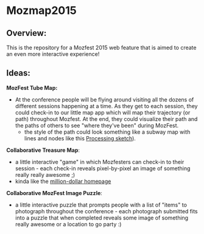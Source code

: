 # Mozmap2015

## Overview:

This is the repository for a Mozfest 2015 web feature that is aimed to create an even more interactive experience! 


## Ideas:

**MozFest Tube Map:**

* At the conference people will be flying around visiting all the dozens of different sessions happening at a time. As they get to each session, they could check-in to our little map app which will map their trajectory (or path) throughout Mozfest. At the end, they could visualize their path and the paths of others to see "where they've been" during MozFest. 
	* the style of the path could look something like a subway map with lines and nodes like this [Processing sketch](http://www.generative-gestaltung.de/P_3_1_2_02)).  

**Collaborative Treasure Map**:

* a little interactive "game" in which Mozfesters can check-in to their session - each check-in reveals pixel-by-pixel an image of something really really awesome ;)
* kinda like the [million-dollar homepage](https://en.wikipedia.org/wiki/The_Million_Dollar_Homepage)

**Collaborative MozFest Image Puzzle**:

* a little interactive puzzle that prompts people with a list of "items" to photograph throughout the conference - each photograph submitted fits into a puzzle that when completed reveals some image of something really awesome or a location to go party :)



	
  

